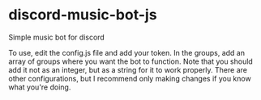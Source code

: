 # discord-music-bot-js
Simple music bot for discord

To use, edit the config.js file and add your token. In the groups, add an array of groups where you want the bot to function. Note that you should add it not as an integer, but as a string for it to work properly.
There are other configurations, but I recommend only making changes if you know what you're doing.
